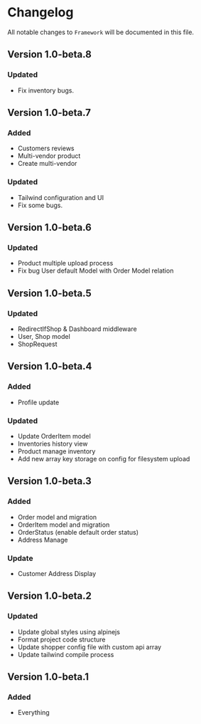 # Changelog

All notable changes to `Framework` will be documented in this file.

## Version 1.0-beta.8

### Updated

-   Fix inventory bugs.

## Version 1.0-beta.7

### Added
- Customers reviews
- Multi-vendor product
- Create multi-vendor

### Updated

-   Tailwind configuration and UI
-   Fix some bugs.

## Version 1.0-beta.6

### Updated

-   Product multiple upload process
-   Fix bug User default Model with Order Model relation

## Version 1.0-beta.5

### Updated

-   RedirectIfShop & Dashboard middleware
-   User, Shop model
-   ShopRequest

## Version 1.0-beta.4

### Added

-   Profile update

### Updated

-   Update OrderItem model
-   Inventories history view
-   Product manage inventory
-   Add new array key storage on config for filesystem upload

## Version 1.0-beta.3

### Added

-   Order model and migration
-   OrderItem model and migration
-   OrderStatus (enable default order status)
-   Address Manage

### Update

-   Customer Address Display

## Version 1.0-beta.2

### Updated

-   Update global styles using alpinejs
-   Format project code structure
-   Update shopper config file with custom api array
-   Update tailwind compile process

## Version 1.0-beta.1

### Added

-   Everything

